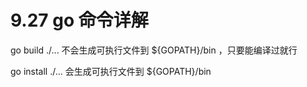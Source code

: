 # 9.27 go 命令详解



go build ./... 不会生成可执行文件到 ${GOPATH}/bin ，只要能编译过就行

go install ./... 会生成可执行文件到  ${GOPATH}/bin 